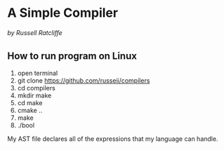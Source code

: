# A Simple Compiler
###### by Russell Ratcliffe

## How to run program on Linux
1. open terminal 
2. git clone https://github.com/russeii/compilers
3. cd compilers
4. mkdir make
5. cd make
6. cmake ..
7. make
8. ./bool

My AST file declares all of the expressions that my language can handle. 


